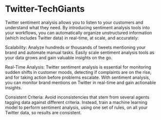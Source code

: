 # Twitter-TechGiants

Twitter sentiment analysis allows you to listen to your customers and understand what they need. By introducing sentiment analysis tools into your workflows, you can automatically organize unstructured information (which includes Twitter data) in real-time, at scale, and accurately:

Scalability: Analyze hundreds or thousands of tweets mentioning your brand and automate manual tasks. Easily scale sentiment analysis tools as your data grows and gain valuable insights on the go.

Real-Time Analysis: Twitter sentiment analysis is essential for monitoring sudden shifts in customer moods, detecting if complaints are on the rise, and for taking action before problems escalate. With sentiment analysis, you can monitor brand mentions on Twitter in real-time and gain actionable insights.

Consistent Criteria: Avoid inconsistencies that stem from several agents tagging data against different criteria. Instead, train a machine learning model to perform sentiment analysis, using one set of rules, on all your Twitter data, so results are consistent.
